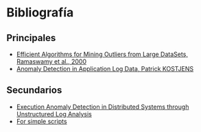 Bibliografía 
======

## Principales
* [Efficient Algorithms for Mining Outliers from Large DataSets, Ramaswamy et al., 2000](https://webdocs.cs.ualberta.ca/~zaiane/pub/check/ramaswamy.pdf)
* [Anomaly Detection in Application Log Data, Patrick KOSTJENS](https://github.com/repat/README-template/blob/master/README-websites-gh-pages.md)

## Secundarios
* [Execution Anomaly Detection in Distributed Systems through Unstructured Log Analysis](https://www.microsoft.com/en-us/research/wp-content/uploads/2016/02/DM790-CR.pdf)
* [For simple scripts](https://github.com/repat/README-template/blob/master/README-script.md)

